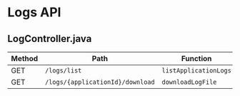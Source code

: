 # Logs API

## LogController.java

| Method | Path | Function |
|--------|------|----------|
| GET | `/logs/list` | `listApplicationLogs` |
| GET | `/logs/{applicationId}/download` | `downloadLogFile` |